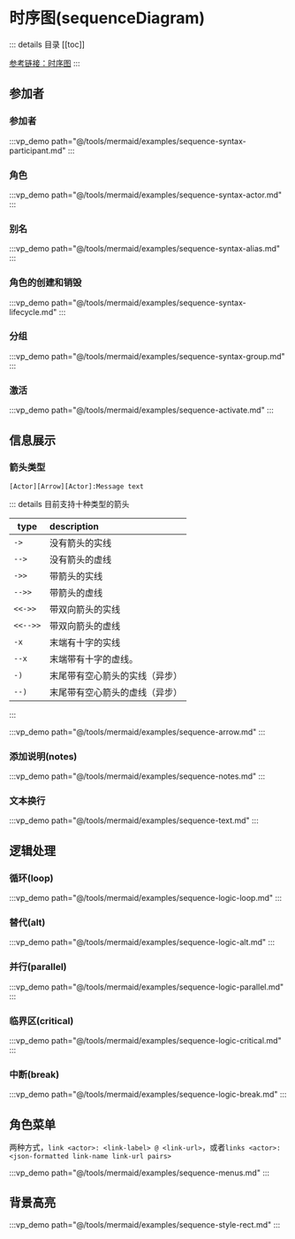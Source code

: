 # 时序图(sequenceDiagram)

::: details 目录
[[toc]]

[参考链接：时序图](https://mermaid.nodejs.cn/syntax/sequenceDiagram.html)
:::

## 参加者

### 参加者

:::vp_demo path="@/tools/mermaid/examples/sequence-syntax-participant.md"
:::

### 角色

:::vp_demo path="@/tools/mermaid/examples/sequence-syntax-actor.md"
:::

### 别名

:::vp_demo path="@/tools/mermaid/examples/sequence-syntax-alias.md"
:::

### 角色的创建和销毁

:::vp_demo path="@/tools/mermaid/examples/sequence-syntax-lifecycle.md"
:::

### 分组

:::vp_demo path="@/tools/mermaid/examples/sequence-syntax-group.md"
:::

### 激活

:::vp_demo path="@/tools/mermaid/examples/sequence-activate.md"
:::

## 信息展示

### 箭头类型

```
[Actor][Arrow][Actor]:Message text
```

::: details 目前支持十种类型的箭头

| type     | description                    |
| -------- | :----------------------------- |
| `->`     | 没有箭头的实线                 |
| `-->`    | 没有箭头的虚线                 |
| `->>`    | 带箭头的实线                   |
| `-->>`   | 带箭头的虚线                   |
| `<<->>`  | 带双向箭头的实线               |
| `<<-->>` | 带双向箭头的虚线               |
| `-x`     | 末端有十字的实线               |
| `--x`    | 末端带有十字的虚线。           |
| `-)`     | 末尾带有空心箭头的实线（异步） |
| `--)`    | 末尾带有空心箭头的虚线（异步） |

:::

:::vp_demo path="@/tools/mermaid/examples/sequence-arrow.md"
:::

### 添加说明(notes)

:::vp_demo path="@/tools/mermaid/examples/sequence-notes.md"
:::

### 文本换行

:::vp_demo path="@/tools/mermaid/examples/sequence-text.md"
:::

## 逻辑处理

### 循环(loop)

:::vp_demo path="@/tools/mermaid/examples/sequence-logic-loop.md"
:::

### 替代(alt)

:::vp_demo path="@/tools/mermaid/examples/sequence-logic-alt.md"
:::

### 并行(parallel)

:::vp_demo path="@/tools/mermaid/examples/sequence-logic-parallel.md"
:::

### 临界区(critical)

:::vp_demo path="@/tools/mermaid/examples/sequence-logic-critical.md"
:::

### 中断(break)

:::vp_demo path="@/tools/mermaid/examples/sequence-logic-break.md"
:::

## 角色菜单

两种方式，`link <actor>: <link-label> @ <link-url>`，或者`links <actor>: <json-formatted link-name link-url pairs>`

:::vp_demo path="@/tools/mermaid/examples/sequence-menus.md"
:::

## 背景高亮

:::vp_demo path="@/tools/mermaid/examples/sequence-style-rect.md"
:::
